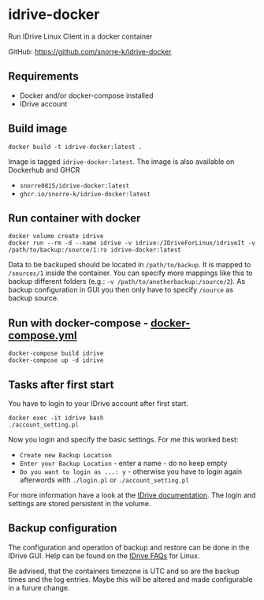 # idrive-docker
Run IDrive Linux Client in a docker container

GitHub: https://github.com/snorre-k/idrive-docker

## Requirements
- Docker and/or docker-compose installed
- IDrive account

## Build image
```shell
docker build -t idrive-docker:latest .
```
Image is tagged `idrive-docker:latest`. The image is also available on Dockerhub and GHCR
- `snorre0815/idrive-docker:latest`
- `ghcr.io/snorre-k/idrive-docker:latest`

## Run container with docker
```shell
docker volume create idrive
docker run --rm -d --name idrive -v idrive:/IDriveForLinux/idriveIt -v /path/to/backup:/source/1:ro idrive-docker:latest
```
Data to be backuped should be located in `/path/to/backup`. It is mapped to `/sources/1` inside the container. You can specify more mappings like this to backup different folders (e.g.: `-v /path/to/anotherbackup:/source/2`). As backup configuration in GUI you then only have to specify `/source` as backup source.

## Run with docker-compose - [docker-compose.yml](https://github.com/snorre-k/idrive-docker/blob/main/docker-compose.yml)
```shell
docker-compose build idrive
docker-compose up -d idrive
```

## Tasks after first start
You have to login to your IDrive account after first start.
```
docker exec -it idrive bash
./account_setting.pl
```
Now you login and specify the basic settings. For me this worked best:
- `Create new Backup Location`
- `Enter your Backup Location` - enter a name - do no keep empty
- `Do you want to login as ...: y` - otherwise you have to login again afterwords with `./login.pl` or `./account_setting.pl`

For more information have a look at the [IDrive documentation](https://www.idrive.com/readme).
The login and settings are stored persistent in the volume.

## Backup configuration
The configuration and operation of backup and restore can be done in the IDrive GUI. Help can be found on the [IDrive FAQs](https://www.idrive.com/faq_linux#linuxWeb2) for Linux.

Be advised, that the containers timezone is UTC and so are the backup times and the log entries. Maybe this will be altered and made configurable in a furure change.
